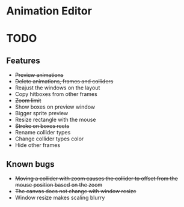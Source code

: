 # Animation Editor

# TODO

## Features
- ~~Preview animations~~
- ~~Delete animations, frames and colliders~~
- Reajust the windows on the layout
- Copy hitboxes from other frames
- ~~Zoom limit~~
- Show boxes on preview window
- Bigger sprite preview
- Resize rectangle with the mouse
- ~~Stroke on boxes rects~~
- Rename collider types
- Change collider types color
- Hide other frames

## Known bugs
- ~~Moving a collider with zoom causes the collider to offset from the mouse position based on the zoom~~
- ~~The canvas does not change with window resize~~
- Window resize makes scaling blurry